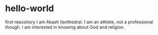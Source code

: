 # hello-world
first repository
I am Akash Ilanthedral. I am an athlete, not a professional though. I am interested in knowing about God and religion.
